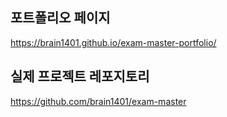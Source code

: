 ## 포트폴리오 페이지
https://brain1401.github.io/exam-master-portfolio/

## 실제 프로젝트 레포지토리
https://github.com/brain1401/exam-master

